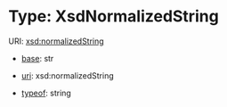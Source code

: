 # Type: XsdNormalizedString



URI: [xsd:normalizedString](http://www.w3.org/2001/XMLSchema#normalizedString)

* [base](https://w3id.org/linkml/base): str

* [uri](https://w3id.org/linkml/uri): xsd:normalizedString


* [typeof](https://w3id.org/linkml/typeof): string








